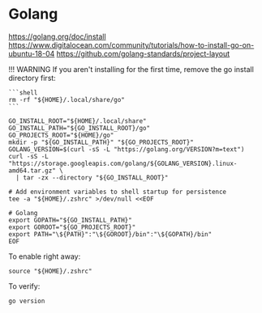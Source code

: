 # Golang

<https://golang.org/doc/install>
<https://www.digitalocean.com/community/tutorials/how-to-install-go-on-ubuntu-18-04>
<https://github.com/golang-standards/project-layout>


!!! WARNING
    If you aren't installing for the first time, remove the go install directory first:
    
    ```shell
    rm -rf "${HOME}/.local/share/go"
    ```

```shell
GO_INSTALL_ROOT="${HOME}/.local/share"
GO_INSTALL_PATH="${GO_INSTALL_ROOT}/go"
GO_PROJECTS_ROOT="${HOME}/go"
mkdir -p "${GO_INSTALL_PATH}" "${GO_PROJECTS_ROOT}"
GOLANG_VERSION=$(curl -sS -L "https://golang.org/VERSION?m=text")
curl -sS -L "https://storage.googleapis.com/golang/${GOLANG_VERSION}.linux-amd64.tar.gz" \
  | tar -zx --directory "${GO_INSTALL_ROOT}"

# Add environment variables to shell startup for persistence
tee -a "${HOME}/.zshrc" >/dev/null <<EOF

# Golang
export GOPATH="${GO_INSTALL_PATH}"
export GOROOT="${GO_PROJECTS_ROOT}"
export PATH="\${PATH}":"\${GOROOT}/bin":"\${GOPATH}/bin"
EOF
```

To enable right away:

```shell
source "${HOME}/.zshrc"
```

To verify:

```shell
go version
```
